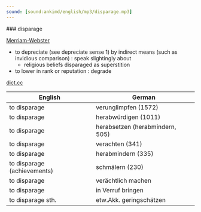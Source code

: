```yaml
---
sound: [sound:ankimd/english/mp3/disparage.mp3]
---
```


\### disparage

[Merriam-Webster](https://www.merriam-webster.com/dictionary/disparage)

- to depreciate (see depreciate sense 1) by indirect means (such as invidious comparison) : speak slightingly about
    - religious beliefs disparaged as superstition
- to lower in rank or reputation : degrade

[dict.cc](https://www.dict.cc/disparage)

| English        | German       |
| -------------- | ------------ |
| to disparage | verunglimpfen (1572) |
| to disparage | herabwürdigen (1011) |
| to disparage | herabsetzen (herabmindern, 505) |
| to disparage | verachten (341) |
| to disparage | herabmindern (335) |
| to disparage (achievements) | schmälern (230) |
| to disparage | verächtlich machen |
| to disparage | in Verruf bringen |
| to disparage sth. | etw.Akk. geringschätzen |

